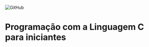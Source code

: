 ![GitHub](https://img.shields.io/github/license/professorjosedeassis/Linguagem-C)

# Programação com a Linguagem C para iniciantes
